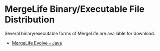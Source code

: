 MergeLife Binary/Executable File Distribution
=============================================

Several binary/executable forms of MergeLife are available for download.

* [MergeLife Evolve - Java](https://s3.amazonaws.com/data.heatonresearch.com/bin/mergelife-evolve-all.jar)
